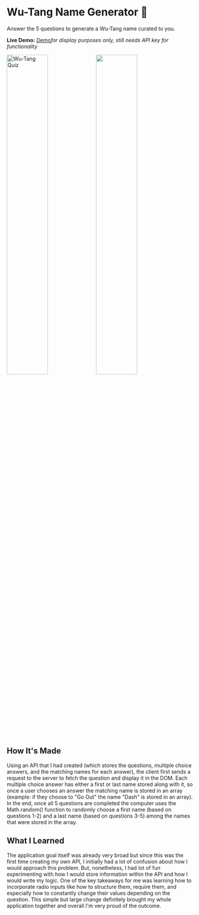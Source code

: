 # Wu-Tang Name Generator 🔀

Answer the 5 questions to generate a Wu-Tang name curated to you.

**Live Demo:** <a href="https://wu-tang-name-jenna-nguyen.netlify.app/">Demo</a><i>for display purposes only, still needs API key for functionality</i>

<p float="left">
  <img width="47%" alt="Wu-Tang Quiz" src="https://user-images.githubusercontent.com/88993361/139957953-00122a22-a0e7-45e5-ae6d-f3b191e6dcc3.png">
  <img width="47%' alt="Wu-Tang Name" src="https://user-images.githubusercontent.com/88993361/139958007-43de294f-421b-4822-97f5-0d1b30d1653a.png">
</p>
  
## How It's Made
Using an API that I had created (which stores the questions, multiple choice answers, and the matching names for each answer), the client first sends a request to the server to fetch the question and display it in the DOM. Each multiple choice answer has either a first or last name stored along with it, so once a user chooses an answer the matching name is stored in an array (example: if they choose to "Go Out" the name "Dash" is stored in an array). In the end, once all 5 questions are completed the computer uses the Math.random() function to randomly choose a first name (based on questions 1-2) and a last name (based on questions 3-5) among the names that were stored in the array.

## What I Learned
The application goal itself was already very broad but since this was the first time creating my own API, I initially had a lot of confusion about how I would approach this problem. But, nonetheless, I had lot of fun experimenting with how I would store information within the API and how I would write my logic. One of the key takeaways for me was learning how to incorporate radio inputs like how to structure them, require them, and especially how to constantly change their values depending on the question. This simple but large change definitely brought my whole application together and overall I'm very proud of the outcome.
